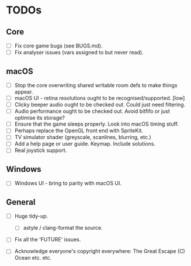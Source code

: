 TODOs
=====

Core
----
- [ ] Fix core game bugs (see BUGS.md).
- [ ] Fix analyser issues (vars assigned to but never read).

macOS
-----
- [ ] Stop the core overwriting shared writable room defs to make things appear.
- [ ] macOS UI - retina resolutions ought to be recognised/supported. [low]
- [ ] Clicky beeper audio ought to be checked out. Could just need filtering.
- [ ] Audio performance ought to be checked out. Avoid bitfifo or just optimise its storage?
- [ ] Ensure that the game sleeps properly. Look into macOS timing stuff.
- [ ] Perhaps replace the OpenGL front end with SpriteKit.
- [ ] TV simulator shader (greyscale, scanlines, blurring, etc.)
- [ ] Add a help page or user guide. Keymap. Include solutions.
- [ ] Real joystick support.

Windows
-------
- [ ] Windows UI - bring to parity with macOS UI.

General
-------
- [ ] Huge tidy-up.
  - [ ] astyle / clang-format the source.
- [ ] Fix all the 'FUTURE' issues.
- [ ] Acknowledge everyone's copyright everywhere: The Great Escape (C) Ocean etc. etc.

